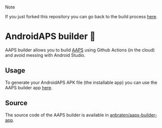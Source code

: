 > [!NOTE]  
> If you just forked this repository you can go back to the build process [here](https://aaps-builder.vercel.app/).

# AndroidAPS builder :wrench:

AAPS builder allows you to build [AAPS](https://github.com/nightscout/AndroidAPS) using Github Actions (in the cloud) and avoid messing with Android Studio.

## Usage

To generate your AndroidAPS APK file (the installable app) you can use the AAPS builder app [here](https://aaps-builder.vercel.app/).

## Source

The source code of the AAPS builder is available in [anbraten/aaps-builder-app](https://github.com/anbraten/aaps-builder-app).
